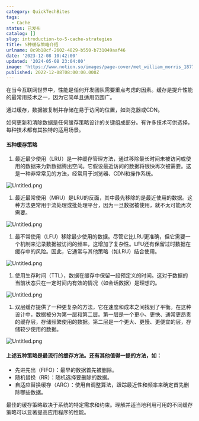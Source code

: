 ```yaml
---
category: QuickTechBites
tags:
  - Cache
status: 已发布
catalog: []
slug: introduction-to-5-cache-strategies
title: 5种缓存策略介绍
urlname: 8c9b18cf-2602-4829-b550-b731049aaf46
date: '2023-12-08 10:42:00'
updated: '2024-05-08 23:04:00'
image: 'https://www.notion.so/images/page-cover/met_william_morris_1877_willow.jpg'
published: 2022-12-08T08:00:00.000Z
---
```


在当今互联网世界中，性能是任何开发团队需要重点考虑的因素。缓存是提升性能的最常用技术之一，因为它简单且适用范围广。


通过缓存，数据被复制并存储在易于访问的位置，如浏览器或CDN。


如何更新和清除数据是任何缓存策略设计的关键组成部分。有许多技术可供选择，每种技术都有其独特的适用场景。


#### 五种缓存策略

1. 最近最少使用（LRU）是一种缓存管理方法，通过移除最长时间未被访问或使用的数据来为新数据腾出空间。它假设最近访问的数据将很快再次被需要。这是一种非常常见的方法，经常用于浏览器、CDN和操作系统。

![Untitled.png](https://prod-files-secure.s3.us-west-2.amazonaws.com/5d24fe63-e567-4804-86f9-9fdc62e13082/74494354-3dc7-4fc2-be3e-7e15913b3f24/Untitled.png?X-Amz-Algorithm=AWS4-HMAC-SHA256&X-Amz-Content-Sha256=UNSIGNED-PAYLOAD&X-Amz-Credential=ASIAZI2LB466UNQTGQL5%2F20250216%2Fus-west-2%2Fs3%2Faws4_request&X-Amz-Date=20250216T053559Z&X-Amz-Expires=3600&X-Amz-Security-Token=IQoJb3JpZ2luX2VjEC0aCXVzLXdlc3QtMiJHMEUCIBnWWihWeLCBgPaIaAlqi1Udlwe%2BF9AT3urvk4VjKKNsAiEAlurMGhh3Se2bdD2NBZmGrXa0XMdcmzHsSWrJ0MrsITMq%2FwMIVhAAGgw2Mzc0MjMxODM4MDUiDN%2FVo8ituY843WUQ5ircA3hDPy%2F1uY3Xxu0n5HJ9cKt80YcssIsbsbFKzjN5NWssaLCpXaoWdl7%2FqodwMl5RQXYsC7IK6xu4oUY8ihcBDqGhfQ%2FNsH2AQsOXgMdl6BnFC4OFMq4zTzpoVnuroOaZgYSg73%2BeDYQE0nMsWaipWeWoE%2BG%2FoKKS%2BPpDnZTPDC0umYxVcyvgnR8B49qT7ugQ32Vx2boBKvM2ovktmIKtw3vYwWcJoEQSrOwslr5VDQ33HBAD6WdV5Pot%2BUoxv4hQv6EwvAywex8Lzt6aFWHOSkivBsRSF4DpHuGQzg11y2btqBJajFGLRAUN1hzPI05%2FX5%2Bc%2BZnXlxxNoDRUNcus%2Bs3QEltxk37t8sqHVFoVZ6scT6wO0A84NKd1KGw5wOL66y1VSCcROK89bRgpsFpJIaU8kKFOeJpcCwP%2Ff7z2UfxqNpNrEYbXkVStXubo9h%2FqG3Wpx3I7hnhu3r7diQf46FB17PohAlqjubY2VQJx6L%2BChlOsQ0PxpeV8z3ZmsvNbCGsinoPuaMLrvUoGwVCfskLb2NeNtzh5%2Ff1hA3hfatnBr6dBAkQnLdJAMa7iVW0Svmc6k0xZSdoAPfL1A%2B08m2wB9zx77OCAVgjmKp0QYCkSfaoHVb0ZG3pMzWfHMOHdxb0GOqUBOi6uk%2BvQHuyMeOXZ7ud1Dcq6j6YKhMX5PIvFBkiztktllQJqP3yv7h2tZ59vpk0UGgupujv7Lb0K9uptzbtq9X4iOgK%2BhlWZfY8SH0qDgHZGQHAwjod6qBy3aaOO8Zali12TjmO4duoF7S3lT29k94q13%2BDOOsGVmdzlRUjFDJe3KVNyY6vIG6MOIj3UagyOuQXm%2FG5TRT6WbDzLSy%2B2BdRT6Byu&X-Amz-Signature=090c12ee14102277c95a9a9d225a3f79cbd5e732f059802442a6274203310971&X-Amz-SignedHeaders=host&x-id=GetObject)

1. 最近最常使用（MRU）是LRU的反面，其中最先移除的是最近使用的数据。这种方法更常用于流处理或批处理平台，因为一旦数据被使用，就不太可能再次需要。

![Untitled.png](https://prod-files-secure.s3.us-west-2.amazonaws.com/5d24fe63-e567-4804-86f9-9fdc62e13082/9394e615-e149-4cd8-9a1b-e3c39cda8184/Untitled.png?X-Amz-Algorithm=AWS4-HMAC-SHA256&X-Amz-Content-Sha256=UNSIGNED-PAYLOAD&X-Amz-Credential=ASIAZI2LB466UNQTGQL5%2F20250216%2Fus-west-2%2Fs3%2Faws4_request&X-Amz-Date=20250216T053559Z&X-Amz-Expires=3600&X-Amz-Security-Token=IQoJb3JpZ2luX2VjEC0aCXVzLXdlc3QtMiJHMEUCIBnWWihWeLCBgPaIaAlqi1Udlwe%2BF9AT3urvk4VjKKNsAiEAlurMGhh3Se2bdD2NBZmGrXa0XMdcmzHsSWrJ0MrsITMq%2FwMIVhAAGgw2Mzc0MjMxODM4MDUiDN%2FVo8ituY843WUQ5ircA3hDPy%2F1uY3Xxu0n5HJ9cKt80YcssIsbsbFKzjN5NWssaLCpXaoWdl7%2FqodwMl5RQXYsC7IK6xu4oUY8ihcBDqGhfQ%2FNsH2AQsOXgMdl6BnFC4OFMq4zTzpoVnuroOaZgYSg73%2BeDYQE0nMsWaipWeWoE%2BG%2FoKKS%2BPpDnZTPDC0umYxVcyvgnR8B49qT7ugQ32Vx2boBKvM2ovktmIKtw3vYwWcJoEQSrOwslr5VDQ33HBAD6WdV5Pot%2BUoxv4hQv6EwvAywex8Lzt6aFWHOSkivBsRSF4DpHuGQzg11y2btqBJajFGLRAUN1hzPI05%2FX5%2Bc%2BZnXlxxNoDRUNcus%2Bs3QEltxk37t8sqHVFoVZ6scT6wO0A84NKd1KGw5wOL66y1VSCcROK89bRgpsFpJIaU8kKFOeJpcCwP%2Ff7z2UfxqNpNrEYbXkVStXubo9h%2FqG3Wpx3I7hnhu3r7diQf46FB17PohAlqjubY2VQJx6L%2BChlOsQ0PxpeV8z3ZmsvNbCGsinoPuaMLrvUoGwVCfskLb2NeNtzh5%2Ff1hA3hfatnBr6dBAkQnLdJAMa7iVW0Svmc6k0xZSdoAPfL1A%2B08m2wB9zx77OCAVgjmKp0QYCkSfaoHVb0ZG3pMzWfHMOHdxb0GOqUBOi6uk%2BvQHuyMeOXZ7ud1Dcq6j6YKhMX5PIvFBkiztktllQJqP3yv7h2tZ59vpk0UGgupujv7Lb0K9uptzbtq9X4iOgK%2BhlWZfY8SH0qDgHZGQHAwjod6qBy3aaOO8Zali12TjmO4duoF7S3lT29k94q13%2BDOOsGVmdzlRUjFDJe3KVNyY6vIG6MOIj3UagyOuQXm%2FG5TRT6WbDzLSy%2B2BdRT6Byu&X-Amz-Signature=c40d53a1980deb81ee9399ad9643a5801f71eea3ed12b27bf3de7dc41611483b&X-Amz-SignedHeaders=host&x-id=GetObject)

1. 最不常使用（LFU）移除最少使用的数据。尽管它比LRU更准确，但它需要一个机制来记录数据被访问的频率，这增加了复杂性。LFU还有保留过时数据在缓存中的风险。因此，它通常与其他策略（如LRU）结合使用。

![Untitled.png](https://prod-files-secure.s3.us-west-2.amazonaws.com/5d24fe63-e567-4804-86f9-9fdc62e13082/ff489bb8-941e-4617-b208-e17020ed7ada/Untitled.png?X-Amz-Algorithm=AWS4-HMAC-SHA256&X-Amz-Content-Sha256=UNSIGNED-PAYLOAD&X-Amz-Credential=ASIAZI2LB466UNQTGQL5%2F20250216%2Fus-west-2%2Fs3%2Faws4_request&X-Amz-Date=20250216T053559Z&X-Amz-Expires=3600&X-Amz-Security-Token=IQoJb3JpZ2luX2VjEC0aCXVzLXdlc3QtMiJHMEUCIBnWWihWeLCBgPaIaAlqi1Udlwe%2BF9AT3urvk4VjKKNsAiEAlurMGhh3Se2bdD2NBZmGrXa0XMdcmzHsSWrJ0MrsITMq%2FwMIVhAAGgw2Mzc0MjMxODM4MDUiDN%2FVo8ituY843WUQ5ircA3hDPy%2F1uY3Xxu0n5HJ9cKt80YcssIsbsbFKzjN5NWssaLCpXaoWdl7%2FqodwMl5RQXYsC7IK6xu4oUY8ihcBDqGhfQ%2FNsH2AQsOXgMdl6BnFC4OFMq4zTzpoVnuroOaZgYSg73%2BeDYQE0nMsWaipWeWoE%2BG%2FoKKS%2BPpDnZTPDC0umYxVcyvgnR8B49qT7ugQ32Vx2boBKvM2ovktmIKtw3vYwWcJoEQSrOwslr5VDQ33HBAD6WdV5Pot%2BUoxv4hQv6EwvAywex8Lzt6aFWHOSkivBsRSF4DpHuGQzg11y2btqBJajFGLRAUN1hzPI05%2FX5%2Bc%2BZnXlxxNoDRUNcus%2Bs3QEltxk37t8sqHVFoVZ6scT6wO0A84NKd1KGw5wOL66y1VSCcROK89bRgpsFpJIaU8kKFOeJpcCwP%2Ff7z2UfxqNpNrEYbXkVStXubo9h%2FqG3Wpx3I7hnhu3r7diQf46FB17PohAlqjubY2VQJx6L%2BChlOsQ0PxpeV8z3ZmsvNbCGsinoPuaMLrvUoGwVCfskLb2NeNtzh5%2Ff1hA3hfatnBr6dBAkQnLdJAMa7iVW0Svmc6k0xZSdoAPfL1A%2B08m2wB9zx77OCAVgjmKp0QYCkSfaoHVb0ZG3pMzWfHMOHdxb0GOqUBOi6uk%2BvQHuyMeOXZ7ud1Dcq6j6YKhMX5PIvFBkiztktllQJqP3yv7h2tZ59vpk0UGgupujv7Lb0K9uptzbtq9X4iOgK%2BhlWZfY8SH0qDgHZGQHAwjod6qBy3aaOO8Zali12TjmO4duoF7S3lT29k94q13%2BDOOsGVmdzlRUjFDJe3KVNyY6vIG6MOIj3UagyOuQXm%2FG5TRT6WbDzLSy%2B2BdRT6Byu&X-Amz-Signature=3f9f5cb741d52a24a75501f2aa82c0c2df9470105291b9343f0d6708e33d221c&X-Amz-SignedHeaders=host&x-id=GetObject)

1. 使用生存时间（TTL），数据在缓存中保留一段预定义的时间。这对于数据的当前状态只在一定时间内有效的情况（如会话数据）是理想的。

![Untitled.png](https://prod-files-secure.s3.us-west-2.amazonaws.com/5d24fe63-e567-4804-86f9-9fdc62e13082/480ed8d3-f3c7-4a40-a9c6-4ca2e915c139/Untitled.png?X-Amz-Algorithm=AWS4-HMAC-SHA256&X-Amz-Content-Sha256=UNSIGNED-PAYLOAD&X-Amz-Credential=ASIAZI2LB466UNQTGQL5%2F20250216%2Fus-west-2%2Fs3%2Faws4_request&X-Amz-Date=20250216T053559Z&X-Amz-Expires=3600&X-Amz-Security-Token=IQoJb3JpZ2luX2VjEC0aCXVzLXdlc3QtMiJHMEUCIBnWWihWeLCBgPaIaAlqi1Udlwe%2BF9AT3urvk4VjKKNsAiEAlurMGhh3Se2bdD2NBZmGrXa0XMdcmzHsSWrJ0MrsITMq%2FwMIVhAAGgw2Mzc0MjMxODM4MDUiDN%2FVo8ituY843WUQ5ircA3hDPy%2F1uY3Xxu0n5HJ9cKt80YcssIsbsbFKzjN5NWssaLCpXaoWdl7%2FqodwMl5RQXYsC7IK6xu4oUY8ihcBDqGhfQ%2FNsH2AQsOXgMdl6BnFC4OFMq4zTzpoVnuroOaZgYSg73%2BeDYQE0nMsWaipWeWoE%2BG%2FoKKS%2BPpDnZTPDC0umYxVcyvgnR8B49qT7ugQ32Vx2boBKvM2ovktmIKtw3vYwWcJoEQSrOwslr5VDQ33HBAD6WdV5Pot%2BUoxv4hQv6EwvAywex8Lzt6aFWHOSkivBsRSF4DpHuGQzg11y2btqBJajFGLRAUN1hzPI05%2FX5%2Bc%2BZnXlxxNoDRUNcus%2Bs3QEltxk37t8sqHVFoVZ6scT6wO0A84NKd1KGw5wOL66y1VSCcROK89bRgpsFpJIaU8kKFOeJpcCwP%2Ff7z2UfxqNpNrEYbXkVStXubo9h%2FqG3Wpx3I7hnhu3r7diQf46FB17PohAlqjubY2VQJx6L%2BChlOsQ0PxpeV8z3ZmsvNbCGsinoPuaMLrvUoGwVCfskLb2NeNtzh5%2Ff1hA3hfatnBr6dBAkQnLdJAMa7iVW0Svmc6k0xZSdoAPfL1A%2B08m2wB9zx77OCAVgjmKp0QYCkSfaoHVb0ZG3pMzWfHMOHdxb0GOqUBOi6uk%2BvQHuyMeOXZ7ud1Dcq6j6YKhMX5PIvFBkiztktllQJqP3yv7h2tZ59vpk0UGgupujv7Lb0K9uptzbtq9X4iOgK%2BhlWZfY8SH0qDgHZGQHAwjod6qBy3aaOO8Zali12TjmO4duoF7S3lT29k94q13%2BDOOsGVmdzlRUjFDJe3KVNyY6vIG6MOIj3UagyOuQXm%2FG5TRT6WbDzLSy%2B2BdRT6Byu&X-Amz-Signature=02970aee61bba70c28f7289a54cb3ad6ccf30f67af4ac93c89b530ab7471ca86&X-Amz-SignedHeaders=host&x-id=GetObject)

1. 双层缓存提供了一种更复杂的方法，它在速度和成本之间找到了平衡。在这种设计中，数据被分为第一层和第二层。第一层是一个更小、更快、通常更昂贵的缓存层，存储频繁使用的数据。第二层是一个更大、更慢、更便宜的层，存储较少使用的数据。

![Untitled.png](https://prod-files-secure.s3.us-west-2.amazonaws.com/5d24fe63-e567-4804-86f9-9fdc62e13082/35e68090-275d-4707-9e9a-ce86f000e9eb/Untitled.png?X-Amz-Algorithm=AWS4-HMAC-SHA256&X-Amz-Content-Sha256=UNSIGNED-PAYLOAD&X-Amz-Credential=ASIAZI2LB466UNQTGQL5%2F20250216%2Fus-west-2%2Fs3%2Faws4_request&X-Amz-Date=20250216T053559Z&X-Amz-Expires=3600&X-Amz-Security-Token=IQoJb3JpZ2luX2VjEC0aCXVzLXdlc3QtMiJHMEUCIBnWWihWeLCBgPaIaAlqi1Udlwe%2BF9AT3urvk4VjKKNsAiEAlurMGhh3Se2bdD2NBZmGrXa0XMdcmzHsSWrJ0MrsITMq%2FwMIVhAAGgw2Mzc0MjMxODM4MDUiDN%2FVo8ituY843WUQ5ircA3hDPy%2F1uY3Xxu0n5HJ9cKt80YcssIsbsbFKzjN5NWssaLCpXaoWdl7%2FqodwMl5RQXYsC7IK6xu4oUY8ihcBDqGhfQ%2FNsH2AQsOXgMdl6BnFC4OFMq4zTzpoVnuroOaZgYSg73%2BeDYQE0nMsWaipWeWoE%2BG%2FoKKS%2BPpDnZTPDC0umYxVcyvgnR8B49qT7ugQ32Vx2boBKvM2ovktmIKtw3vYwWcJoEQSrOwslr5VDQ33HBAD6WdV5Pot%2BUoxv4hQv6EwvAywex8Lzt6aFWHOSkivBsRSF4DpHuGQzg11y2btqBJajFGLRAUN1hzPI05%2FX5%2Bc%2BZnXlxxNoDRUNcus%2Bs3QEltxk37t8sqHVFoVZ6scT6wO0A84NKd1KGw5wOL66y1VSCcROK89bRgpsFpJIaU8kKFOeJpcCwP%2Ff7z2UfxqNpNrEYbXkVStXubo9h%2FqG3Wpx3I7hnhu3r7diQf46FB17PohAlqjubY2VQJx6L%2BChlOsQ0PxpeV8z3ZmsvNbCGsinoPuaMLrvUoGwVCfskLb2NeNtzh5%2Ff1hA3hfatnBr6dBAkQnLdJAMa7iVW0Svmc6k0xZSdoAPfL1A%2B08m2wB9zx77OCAVgjmKp0QYCkSfaoHVb0ZG3pMzWfHMOHdxb0GOqUBOi6uk%2BvQHuyMeOXZ7ud1Dcq6j6YKhMX5PIvFBkiztktllQJqP3yv7h2tZ59vpk0UGgupujv7Lb0K9uptzbtq9X4iOgK%2BhlWZfY8SH0qDgHZGQHAwjod6qBy3aaOO8Zali12TjmO4duoF7S3lT29k94q13%2BDOOsGVmdzlRUjFDJe3KVNyY6vIG6MOIj3UagyOuQXm%2FG5TRT6WbDzLSy%2B2BdRT6Byu&X-Amz-Signature=4db946169096565da8c9c605b5a1f8d28cd961495c2941eb6b2dc5ea7445843a&X-Amz-SignedHeaders=host&x-id=GetObject)


#### 上述五种策略是最流行的缓存方法。还有其他值得一提的方法，如：

- 先进先出（FIFO）：最早的数据首先被删除。
- 随机替换（RR）：随机选择要删除的数据。
- 自适应替换缓存（ARC）：使用自调整算法，跟踪最近性和频率来确定首先删除哪些数据。

最佳的缓存策略取决于系统的特定需求和约束。理解并适当地利用可用的不同缓存策略可以显著提高应用程序的性能。

